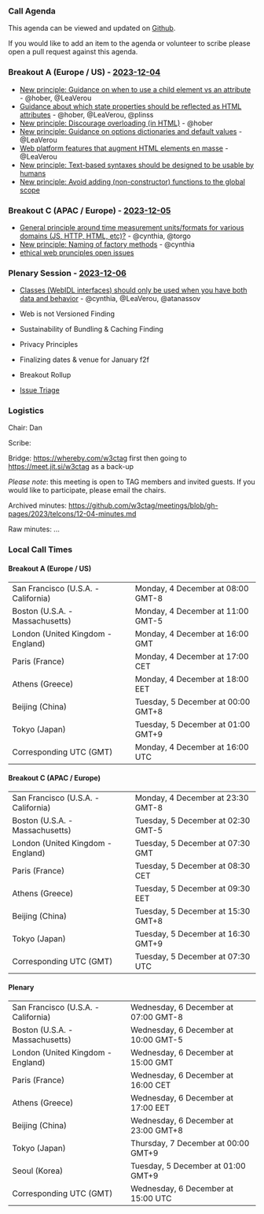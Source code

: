 ### Call Agenda

This agenda can be viewed and updated on [Github](https://github.com/w3ctag/meetings/blob/gh-pages/2023/telcons/12-04-agenda.md).

If you would like to add an item to the agenda or volunteer to scribe please open a pull request against this agenda.

### Breakout A (Europe / US) - [2023-12-04](https://www.timeanddate.com/worldclock/converter.html?iso=20231204T160000&p1=224&p2=43&p3=136&p4=195&p5=26&p6=33&p7=248&p8=235)


* [New principle: Guidance on when to use a child element vs an attribute](https://github.com/w3ctag/design-principles/issues/270) - @hober, @LeaVerou
* [Guidance about which state properties should be reflected as HTML attributes](https://github.com/w3ctag/design-principles/issues/289) - @hober, @LeaVerou, @plinss
* [New principle: Discourage overloading (in HTML)](https://github.com/w3ctag/design-principles/issues/370) - @hober
* [New principle: Guidance on options dictionaries and default values](https://github.com/w3ctag/design-principles/issues/391) - @LeaVerou
* [Web platform features that augment HTML elements en masse](https://github.com/w3ctag/design-principles/issues/423) - @LeaVerou
* [New principle: Text-based syntaxes should be designed to be usable by humans](https://github.com/w3ctag/design-principles/issues/453)
* [New principle: Avoid adding (non-constructor) functions to the global scope](https://github.com/w3ctag/design-principles/issues/426)

### Breakout C (APAC / Europe) - [2023-12-05](https://www.timeanddate.com/worldclock/converter.html?iso=20231205T073000&p1=224&p2=43&p3=136&p4=195&p5=26&p6=33&p7=248&p8=235)

* [General principle around time measurement units/formats for various domains (JS, HTTP, HTML, etc)?](https://github.com/w3ctag/design-principles/issues/344) - @cynthia, @torgo
* [New principle: Naming of factory methods](https://github.com/w3ctag/design-principles/issues/378) - @cynthia
* [ethical web prunciples open issues](https://github.com/w3ctag/ethical-web-principles/issues)

### Plenary Session - [2023-12-06](https://www.timeanddate.com/worldclock/converter.html?iso=20231206T150000&p1=224&p2=43&p3=136&p4=195&p5=26&p6=33&p7=248&p8=235)

* [Classes (WebIDL interfaces) should only be used when you have both data and behavior](https://github.com/w3ctag/design-principles/issues/11) - @cynthia, @LeaVerou, @atanassov
* Web is not Versioned Finding
* Sustainability of Bundling & Caching Finding
* Privacy Principles
* Finalizing dates & venue for January f2f

* Breakout Rollup
* [Issue Triage](https://github.com/w3ctag/design-reviews/issues?q=is%3Aissue+is%3Aopen+label%3A%22Progress%3A+untriaged%22)

### Logistics

Chair: Dan

Scribe:

Bridge: https://whereby.com/w3ctag first then going to https://meet.jit.si/w3ctag as a back-up

*Please note*: this meeting is open to TAG members and invited guests. If you would like to participate, please email the chairs.

Archived minutes: https://github.com/w3ctag/meetings/blob/gh-pages/2023/telcons/12-04-minutes.md

Raw minutes: ...


### Local Call Times

#### Breakout A (Europe / US)

<table>
<tr><td> San Francisco (U.S.A. - California) <td> Monday, 4 December at 08:00 GMT-8</td></tr>
<tr><td> Boston (U.S.A. - Massachusetts) <td> Monday, 4 December at 11:00 GMT-5</td></tr>
<tr><td> London (United Kingdom - England) <td> Monday, 4 December at 16:00 GMT</td></tr>
<tr><td> Paris (France) <td> Monday, 4 December at 17:00 CET</td></tr>
<tr><td> Athens (Greece) <td> Monday, 4 December at 18:00 EET</td></tr>
<tr><td> Beijing (China) <td> Tuesday, 5 December at 00:00 GMT+8</td></tr>
<tr><td> Tokyo (Japan) <td> Tuesday, 5 December at 01:00 GMT+9</td></tr>
<tr><td> Corresponding UTC (GMT) <td> Monday, 4 December at 16:00 UTC</td></tr>
</table>

#### Breakout C (APAC / Europe)

<table>
<tr><td> San Francisco (U.S.A. - California) <td> Monday, 4 December at 23:30 GMT-8</td></tr>
<tr><td> Boston (U.S.A. - Massachusetts) <td> Tuesday, 5 December at 02:30 GMT-5</td></tr>
<tr><td> London (United Kingdom - England) <td> Tuesday, 5 December at 07:30 GMT</td></tr>
<tr><td> Paris (France) <td> Tuesday, 5 December at 08:30 CET</td></tr>
<tr><td> Athens (Greece) <td> Tuesday, 5 December at 09:30 EET</td></tr>
<tr><td> Beijing (China) <td> Tuesday, 5 December at 15:30 GMT+8</td></tr>
<tr><td> Tokyo (Japan) <td> Tuesday, 5 December at 16:30 GMT+9</td></tr>
<tr><td> Corresponding UTC (GMT) <td> Tuesday, 5 December at 07:30 UTC</td></tr>
</table>

#### Plenary

<table>
<tr><td> San Francisco (U.S.A. - California) <td> Wednesday, 6 December at 07:00 GMT-8</td></tr>
<tr><td> Boston (U.S.A. - Massachusetts) <td> Wednesday, 6 December at 10:00 GMT-5</td></tr>
<tr><td> London (United Kingdom - England) <td> Wednesday, 6 December at 15:00 GMT</td></tr>
<tr><td> Paris (France) <td> Wednesday, 6 December at 16:00 CET</td></tr>
<tr><td> Athens (Greece) <td> Wednesday, 6 December at 17:00 EET</td></tr>
<tr><td> Beijing (China) <td> Wednesday, 6 December at 23:00 GMT+8</td></tr>
<tr><td> Tokyo (Japan) <td> Thursday, 7 December at 00:00 GMT+9</td></tr>
<tr><td> Seoul (Korea) <td> Tuesday, 5 December at 01:00 GMT+9</td></tr>
<tr><td> Corresponding UTC (GMT) <td> Wednesday, 6 December at 15:00 UTC</td></tr>
</table>
